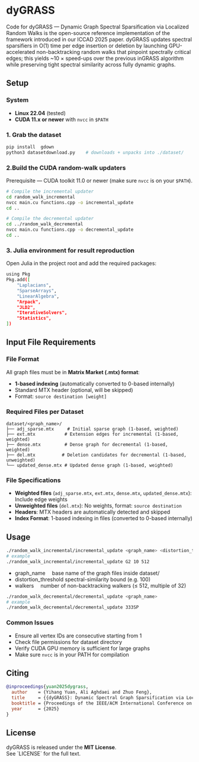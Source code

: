 # dyGRASS

Code for dyGRASS — Dynamic Graph Spectral Sparsification via Localized Random Walks is the open-source reference implementation of the framework introduced in our ICCAD 2025 paper. dyGRASS updates spectral sparsifiers in O(1) time per edge insertion or deletion by launching GPU-accelerated non-backtracking random walks that pinpoint spectrally critical edges; this yields ~10 × speed-ups over the previous inGRASS algorithm while preserving tight spectral similarity across fully dynamic graphs.

## Setup

### System
* **Linux 22.04** (tested)  
* **CUDA 11.x or newer** with `nvcc` in `$PATH`

### 1. Grab the dataset
```bash
pip install  gdown         
python3 datasetdownload.py    # downloads + unpacks into ./dataset/     
```

### 2.Build the CUDA random-walk updaters

Prerequisite — CUDA toolkit 11.0 or newer (make sure `nvcc` is on your `$PATH`).

```bash
# Compile the incremental updater
cd random_walk_incremental
nvcc main.cu functions.cpp -o incremental_update
cd ..

# Compile the decremental updater
cd ../random_walk_decremental
nvcc main.cu functions.cpp -o decremental_update
cd ..
```
### 3. Julia environment for result reproduction
Open Julia in the project root and add the required packages:
```bash
using Pkg
Pkg.add([
    "Laplacians",
    "SparseArrays",
    "LinearAlgebra",
    "Arpack",
    "JLD2",
    "IterativeSolvers",
    "Statistics",
])
```

## Input File Requirements

### File Format
All graph files must be in **Matrix Market (.mtx) format**:
- **1-based indexing** (automatically converted to 0-based internally)
- Standard MTX header (optional, will be skipped)
- Format: `source destination [weight]`

### Required Files per Dataset
```
dataset/<graph_name>/
├── adj_sparse.mtx     # Initial sparse graph (1-based, weighted)
├── ext.mtx           # Extension edges for incremental (1-based, weighted)  
├── dense.mtx         # Dense graph for decremental (1-based, weighted)
├── del.mtx          # Deletion candidates for decremental (1-based, unweighted)
└── updated_dense.mtx # Updated dense graph (1-based, weighted)
```

### File Specifications
- **Weighted files** (`adj_sparse.mtx`, `ext.mtx`, `dense.mtx`, `updated_dense.mtx`): Include edge weights
- **Unweighted files** (`del.mtx`): No weights, format: `source destination`
- **Headers**: MTX headers are automatically detected and skipped
- **Index Format**: 1-based indexing in files (converted to 0-based internally)

## Usage

```bash
./random_walk_incremental/incremental_update <graph_name> <distortion_threshold> <#walkers>
# example
./random_walk_incremental/incremental_update G2 10 512
```
- graph_name  base name of the graph files inside dataset/
- distortion_threshold spectral-similarity bound (e.g. 100)
- walkers  number of non-backtracking walkers (≤ 512, multiple of 32)


```bash
./random_walk_decremental/decremental_update <graph_name>
# example
./random_walk_decremental/decremental_update 333SP
```

### Common Issues
- Ensure all vertex IDs are consecutive starting from 1
- Check file permissions for dataset directory
- Verify CUDA GPU memory is sufficient for large graphs
- Make sure `nvcc` is in your PATH for compilation

## Citing


```bibtex
@inproceedings{yuan2025dygrass,
  author    = {Yihang Yuan, Ali Aghdaei and Zhuo Feng},
  title     = {{dyGRASS}: Dynamic Spectral Graph Sparsification via Localized Random Walks on GPUs},
  booktitle = {Proceedings of the IEEE/ACM International Conference on Computer-Aided Design (ICCAD)},
  year      = {2025}
}
```

## License

dyGRASS is released under the **MIT License**.  
See \`LICENSE\` for the full text.